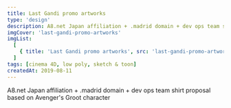 ```yaml
---
title: Last Gandi promo artworks
type: 'design'
description: A8.net Japan affiliation + .madrid domain + dev ops team shirt proposal based on Avenger's Grootcharacter.
imgCover: 'last-gandi-promo-artworks'
imgList:
  [
    { title: 'Last Gandi promo artworks', src: 'last-gandi-promo-artworks_1' },
  ]
tags: [cinema 4D, low poly, sketch & toon]
createdAt: 2019-08-11
---
```


A8.net Japan affiliation + .madrid domain + dev ops team shirt proposal based on Avenger's Groot character